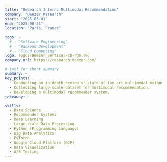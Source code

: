 ```yaml
---
title: "Research Intern: Multimodal Recommendation"
company: "Deezer Research"
start: "2025-03-01"
end: "2025-08-31"
location: "Paris, France"

tags: ~
  # - "Software Engineering"
  # - "Backend Development"
  # - "Cloud Computing"
logo: logos/Deezer_vertical-cb-rgb.svg
company_url: https://research.deezer.com/

# text for short summary
summary: ~
key_points: 
  - Conducting an in-depth review of state-of-the-art multimodal methods.
  - Collecting large-scale dataset for multimodal recommendation.
  - Developing a multimodal recommender system.
takeaway: ~

skills: 
  - Data Science
  - Recommender Systems
  - Deep Learning
  - Large-scale Data Processing
  - Python (Programming Language)
  - Big Data Analytics
  - PyTorch
  - Google Cloud Platform (GCP)
  - Data Visualization
  - A/B Testing
---
```


